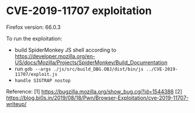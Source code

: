 # CVE-2019-11707 exploitation

Firefox version: 66.0.3

To run the exploitation:
* build SpiderMonkey JS shell according to https://developer.mozilla.org/en-US/docs/Mozilla/Projects/SpiderMonkey/Build_Documentation
* run `gdb --args ./js/src/build_DBG.OBJ/dist/bin/js ../CVE-2019-11707/exploit.js`
* `handle SIGTRAP nostop`


Reference:
[1] https://bugzilla.mozilla.org/show_bug.cgi?id=1544386
[2] https://blog.bi0s.in/2019/08/18/Pwn/Browser-Exploitation/cve-2019-11707-writeup/